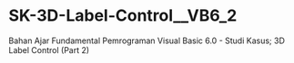 # SK-3D-Label-Control__VB6_2
Bahan Ajar Fundamental Pemrograman Visual Basic 6.0 - Studi Kasus; 3D Label Control (Part 2)
